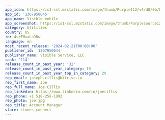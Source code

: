 ```yaml
---
app_icon: https://is1-ssl.mzstatic.com/image/thumb/Purple112/v4/d8/0b/8d/d80b8d24-982c-bccf-2950-8d4a27e71354/AppIcon-1x_U007emarketing-0-5-0-sRGB-85-220.png/1024x1024bb.png
app_id: '1367950045'
app_name: Visible mobile
app_screenshot: https://is1-ssl.mzstatic.com/image/thumb/PurpleSource126/v4/6b/24/82/6b248291-c149-f81c-ee83-8ad247eadfe3/6647329f-696a-495c-b474-264a99c224d0_1-Apple-Account-6.5.jpg/1242x2688bb.png
category: Utilities
country: US
id: 4srFMuaLnDBw
language: en
most_recent_release: '2024-02-21T00:00:00'
publisher_id: '1367950044'
publisher_name: Visible Service, LLC
rank: '114'
release_count_in_past_year: '32'
release_count_in_past_year_category: 10
release_count_in_past_year_top_in_category: 29
rep_email: joseph.cillis@bitrise.io
rep_first_name: Joe
rep_full_name: Joe Cillis
rep_linkedin: https://www.linkedin.com/in/joecillis
rep_phone: +1 518-258-1902
rep_photo: joe.jpg
rep_title: Account Manager
store: itunes_connect
---
```


